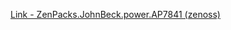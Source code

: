 [Link - ZenPacks.JohnBeck.power.AP7841 (zenoss)](https://github.com/zenoss/ZenPacks.JohnBeck.power.AP7841)
